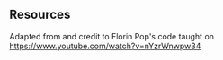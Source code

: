 ## Resources 
Adapted from and credit to Florin Pop's code taught on https://www.youtube.com/watch?v=nYzrWnwpw34